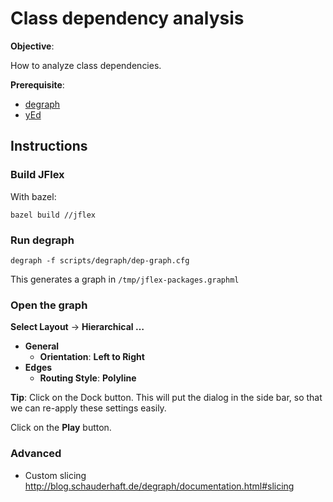 # Class dependency analysis

**Objective**:

How to analyze class dependencies.

**Prerequisite**:

* [degraph][degraph]
* [yEd][yed]

## Instructions

### Build JFlex

With bazel:

    bazel build //jflex

### Run degraph

    degraph -f scripts/degraph/dep-graph.cfg


This generates a graph in `/tmp/jflex-packages.graphml`

### Open the graph

**Select Layout** -> **Hierarchical …**
  * **General**
    * **Orientation**: **Left to Right**
  * **Edges**
    * **Routing Style**: **Polyline**

__Tip__: Click on the Dock button. This will put the dialog in the side bar, so that we can re-apply
these settings easily.

Click on the **Play** button.

### Advanced

*  Custom slicing
   http://blog.schauderhaft.de/degraph/documentation.html#slicing


[degraph]: http://blog.schauderhaft.de/degraph/
[yed]: https://www.yworks.com/products/yed
